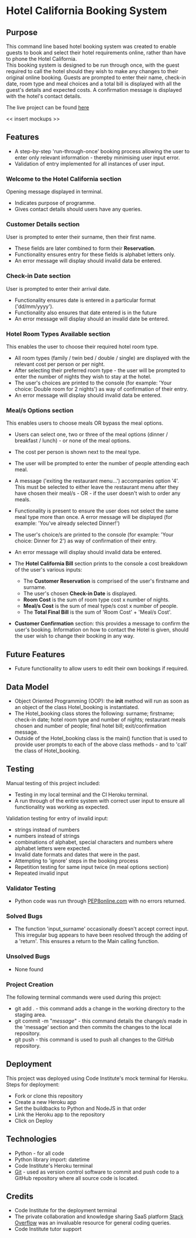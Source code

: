 # Hotel California Booking System

## Purpose
This command line based hotel booking system was created to enable guests to book and select their hotel requirements online, rather than have to phone the Hotel California.  
This booking system is designed to be run through once, with the guest required to call the hotel should they wish to make any changes to their original online booking.
Guests are prompted to enter their name, check-in date, room type and meal choices and a total bill is displayed with all the guest's details and expected costs. A confirmation message is displayed with the hotel's contact details.  

The live project can be found [here]()

<< insert mockups >>

## Features
* A step-by-step 'run-through-once' booking process allowing the user to enter only relevant information - thereby minimising user input error.
* Validation of entry implemented for all instances of user input.

### Welcome to the Hotel California section 
Opening message displayed in terminal.
* Indicates purpose of programme.
* Gives contact details should users have any queries.

### Customer Details section  
User is prompted to enter their surname, then their first name.  
* These fields are later combined to form their **Reservation**.    
* Functionality ensures entry for these fields is alphabet letters only.
* An error message will display should invalid data be entered.

### Check-in Date section 
User is prompted to enter their arrival date.
* Functionality ensures date is entered in a particular format ('dd/mm/yyyy').
* Functionality also ensures that date entered is in the future
* An error message will display should an invalid date be entered.

### Hotel Room Types Available section
This enables the user to choose their required hotel room type.
* All room types (family / twin bed / double / single) are displayed with the relevant cost per person or per night.  
* After selecting their preferred room type - the user will be prompted to enter the number of nights they wish to stay at the hotel.  
* The user's choices are printed to the console (for example:  'Your choice: Double room for 2 nights') as way of confirmation of their entry.
* An error message will display should invalid data be entered.

### Meal/s Options section
This enables users to choose meals OR bypass the meal options.
* Users can select one, two or three of the meal options (dinner / breakfast / lunch) - or none of the meal options.
* The cost per person is shown next to the meal type. 
* The user will be prompted to enter the number of people attending each meal. 
* A message ('exiting the restaurant menu...') accompanies option '4'.  This must be selected to either leave the restaurant menu after they have chosen their meal/s - OR - if the user doesn't wish to order any meals. 
* Functionality is present to ensure the user does not select the same meal type more than once.  A error message will be displayed (for example: 'You've already selected Dinner!')
* The user's choice/s are printed to the console (for example: 'Your choice: Dinner for 2') as way of confirmation of their entry.
* An error message will display should invalid data be entered.

* The **Hotel California Bill** section prints to the console a cost breakdown of the user's various inputs:  
    * The **Customer Reservation** is comprised of the user's firstname and surname.  
    * The user's chosen **Check-in Date** is displayed.  
    * **Room Cost** is the sum of room type cost x number of nights.  
    * **Meal/s Cost** is the sum of meal type/s cost x number of people.  
    * The **Total Final Bill** is the sum of 'Room Cost' + 'Meal/s Cost'.

* **Customer Confirmation** section:  this provides a message to confirm the user's booking.  Information on how to contact the Hotel is given, should the user wish to change their booking in any way.

## Future Features
* Future functionality to allow users to edit their own bookings if required.

## Data Model
* Object Oriented Programming (OOP): the __init__ method will run as soon as an object of the class Hotel_booking is instantiated.
* The Hotel_booking class stores the following:  surname; firstname; check-in date; hotel room type and number of nights; restaurant meals chosen and number of people; final hotel bill; exit/confirmation message. 
* Outside of the Hotel_booking class is the main() function that is used to provide user prompts to each of the above class methods - and to 'call' the class of Hotel_booking.

## Testing
Manual testing of this project included:
* Testing in my local terminal and the CI Heroku terminal.
* A run through of the entire system with correct user input to ensure all functionality was working as expected.

Validation testing for entry of invalid input:
* strings instead of numbers
* numbers instead of strings
* combinations of alphabet, special characters and numbers where alphabet letters were expected.
* Invalid date formats and dates that were in the past.
* Attempting to 'ignore' steps in the booking process
* Repetition testing for same input twice (in meal options section)
* Repeated invalid input 

### Validator Testing
* Python code was run through [PEP8online.com](http://pep8online.com/) with no errors returned.

### Solved Bugs
* The function 'input_surname' occasionally doesn't accept correct input. This irregular bug appears to have been resolved through the adding of a 'return'.  This ensures a return to the Main calling function.

### Unsolved Bugs
* None found

### Project Creation
The following terminal commands were used during this project:
* git add . - this command adds a change in the working directory to the staging area.
* git commit -m "*message*" - this command details the change/s made in the 'message' section and then commits the changes to the local repository.
* git push - this command is used to push all changes to the GitHub repository.

## Deployment
This project was deployed using Code Institute's mock terminal for Heroku.
Steps for deployment:
* Fork or clone this repository
* Create a new Heroku app
* Set the buildbacks to Python and NodeJS in that order
* Link the Heroku app to the repository
* Click on Deploy

## Technologies
* Python - for all code
* Python library import: datetime
* Code Institute's Heroku terminal
* [Git](https://git-scm.com/) - used as version control software to commit and push code to a GitHub repository where all source code is located.

## Credits
* Code Institute for the deployment terminal
* The private collaboration and knowledge sharing SaaS platform [Stack Overflow](https://stackoverflow.com/) was an invaluable resource for general coding queries.
* Code Institute tutor support


